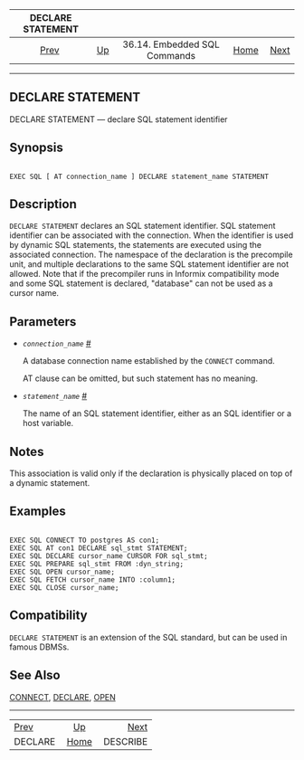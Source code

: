 <!--?xml version="1.0" encoding="UTF-8" standalone="no"?-->

|             DECLARE STATEMENT            |                                                             |                              |                                                       |                                            |
| :--------------------------------------: | :---------------------------------------------------------- | :--------------------------: | ----------------------------------------------------: | -----------------------------------------: |
| [Prev](ecpg-sql-declare.html "DECLARE")  | [Up](ecpg-sql-commands.html "36.14. Embedded SQL Commands") | 36.14. Embedded SQL Commands | [Home](index.html "PostgreSQL 17devel Documentation") |  [Next](ecpg-sql-describe.html "DESCRIBE") |

***

## DECLARE STATEMENT

DECLARE STATEMENT — declare SQL statement identifier

## Synopsis

```

EXEC SQL [ AT connection_name ] DECLARE statement_name STATEMENT
```

## Description

`DECLARE STATEMENT` declares an SQL statement identifier. SQL statement identifier can be associated with the connection. When the identifier is used by dynamic SQL statements, the statements are executed using the associated connection. The namespace of the declaration is the precompile unit, and multiple declarations to the same SQL statement identifier are not allowed. Note that if the precompiler runs in Informix compatibility mode and some SQL statement is declared, "database" can not be used as a cursor name.

## Parameters

*   *`connection_name`* [#](#ECPG-SQL-DECLARE-STATEMENT-CONNECTION-NAME)

    A database connection name established by the `CONNECT` command.

    AT clause can be omitted, but such statement has no meaning.

<!---->

*   *`statement_name`* [#](#ECPG-SQL-DECLARE-STATEMENT-STATEMENT-NAME)

    The name of an SQL statement identifier, either as an SQL identifier or a host variable.

## Notes

This association is valid only if the declaration is physically placed on top of a dynamic statement.

## Examples

```

EXEC SQL CONNECT TO postgres AS con1;
EXEC SQL AT con1 DECLARE sql_stmt STATEMENT;
EXEC SQL DECLARE cursor_name CURSOR FOR sql_stmt;
EXEC SQL PREPARE sql_stmt FROM :dyn_string;
EXEC SQL OPEN cursor_name;
EXEC SQL FETCH cursor_name INTO :column1;
EXEC SQL CLOSE cursor_name;
```

## Compatibility

`DECLARE STATEMENT` is an extension of the SQL standard, but can be used in famous DBMSs.

## See Also

[CONNECT](ecpg-sql-connect.html "CONNECT"), [DECLARE](ecpg-sql-declare.html "DECLARE"), [OPEN](ecpg-sql-open.html "OPEN")

***

|                                          |                                                             |                                            |
| :--------------------------------------- | :---------------------------------------------------------: | -----------------------------------------: |
| [Prev](ecpg-sql-declare.html "DECLARE")  | [Up](ecpg-sql-commands.html "36.14. Embedded SQL Commands") |  [Next](ecpg-sql-describe.html "DESCRIBE") |
| DECLARE                                  |    [Home](index.html "PostgreSQL 17devel Documentation")    |                                   DESCRIBE |
